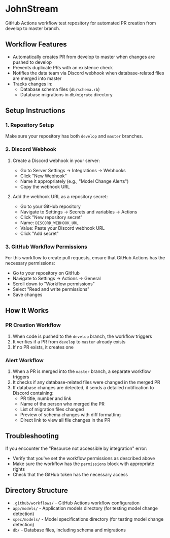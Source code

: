 # JohnStream

GitHub Actions workflow test repository for automated PR creation from develop to master branch.

## Workflow Features

- Automatically creates PR from develop to master when changes are pushed to develop
- Prevents duplicate PRs with an existence check
- Notifies the data team via Discord webhook when database-related files are merged into master
- Tracks changes in:
  - Database schema files (`db/schema.rb`)
  - Database migrations in `db/migrate` directory

## Setup Instructions

### 1. Repository Setup

Make sure your repository has both `develop` and `master` branches.

### 2. Discord Webhook

1. Create a Discord webhook in your server:
   - Go to Server Settings → Integrations → Webhooks
   - Click "New Webhook"
   - Name it appropriately (e.g., "Model Change Alerts")
   - Copy the webhook URL

2. Add the webhook URL as a repository secret:
   - Go to your GitHub repository
   - Navigate to Settings → Secrets and variables → Actions
   - Click "New repository secret"
   - Name: `DISCORD_WEBHOOK_URL`
   - Value: Paste your Discord webhook URL
   - Click "Add secret"

### 3. GitHub Workflow Permissions

For this workflow to create pull requests, ensure that GitHub Actions has the necessary permissions:

- Go to your repository on GitHub
- Navigate to Settings → Actions → General
- Scroll down to "Workflow permissions"
- Select "Read and write permissions"
- Save changes

## How It Works

### PR Creation Workflow

1. When code is pushed to the `develop` branch, the workflow triggers
2. It verifies if a PR from `develop` to `master` already exists
3. If no PR exists, it creates one

### Alert Workflow

1. When a PR is merged into the `master` branch, a separate workflow triggers
2. It checks if any database-related files were changed in the merged PR
3. If database changes are detected, it sends a detailed notification to Discord containing:
   - PR title, number and link
   - Name of the person who merged the PR
   - List of migration files changed
   - Preview of schema changes with diff formatting
   - Direct link to view all file changes in the PR

## Troubleshooting

If you encounter the "Resource not accessible by integration" error:

- Verify that you've set the workflow permissions as described above
- Make sure the workflow has the `permissions` block with appropriate rights
- Check that the GitHub token has the necessary access

## Directory Structure

- `.github/workflows/` - GitHub Actions workflow configuration
- `app/models/` - Application models directory (for testing model change detection)
- `spec/models/` - Model specifications directory (for testing model change detection)
- `db/` - Database files, including schema and migrations

